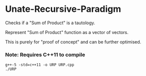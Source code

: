 # Unate-Recursive-Paradigm
Checks if a "Sum of Product" is a tautology.

Represent "Sum of Product" function as a vector of vectors.

This is purely for "proof of concept" and can be further optimised.

### Note: Requires C++11 to compile
```
g++-5 -std=c++11 -o URP URP.cpp
./URP
```
